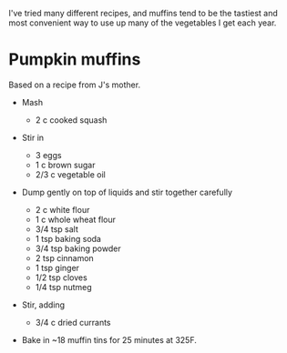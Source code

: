 I've tried many different recipes, and muffins tend to be the tastiest and most convenient way to use up many of the vegetables I get each year.

# Pumpkin muffins
Based on a recipe from J's mother.

- Mash
  - 2 c cooked squash
    
- Stir in
  - 3 eggs
  - 1 c brown sugar
  - 2/3 c vegetable oil
 
- Dump gently on top of liquids and stir together carefully
  - 2 c white flour
  - 1 c whole wheat flour
  - 3/4 tsp salt
  - 1 tsp baking soda
  - 3/4 tsp baking powder
  - 2 tsp cinnamon
  - 1 tsp ginger
  - 1/2 tsp cloves
  - 1/4 tsp nutmeg
 
- Stir, adding
  - 3/4 c dried currants
 
- Bake in ~18 muffin tins for 25 minutes at 325F.   
